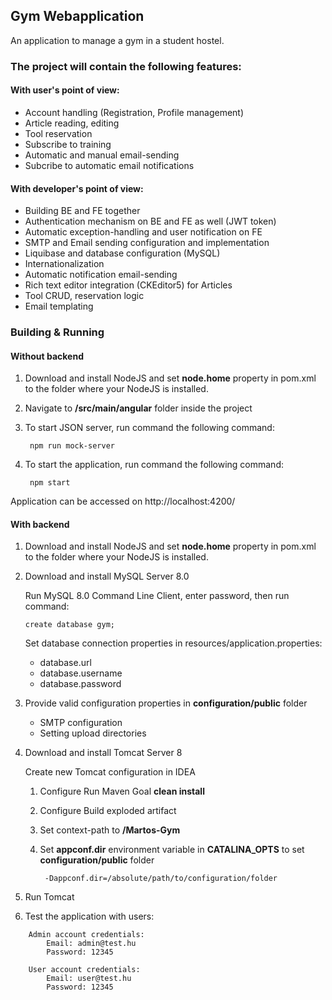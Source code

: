 ## Gym Webapplication
An application to manage a gym in a student hostel.

### The project will contain the following features:

#### With user's point of view:
- Account handling (Registration, Profile management)
- Article reading, editing
- Tool reservation
- Subscribe to training
- Automatic and manual email-sending
- Subcribe to automatic email notifications


#### With developer's point of view:
- Building BE and FE together
- Authentication mechanism on BE and FE as well (JWT token)
- Automatic exception-handling and user notification on FE
- SMTP and Email sending configuration and implementation
- Liquibase and database configuration (MySQL)
- Internationalization
- Automatic notification email-sending
- Rich text editor integration (CKEditor5) for Articles
- Tool CRUD, reservation logic
- Email templating

### Building & Running
#### Without backend 
1. Download and install NodeJS and set **node.home** property in pom.xml to the folder where your NodeJS is installed.
2. Navigate to **/src/main/angular** folder inside the project
3. To start JSON server, run command the following command:

        npm run mock-server
        
4. To start the application, run command the following command:

        npm start
    
Application can be accessed on http://localhost:4200/

#### With backend 
1. Download and install NodeJS and set **node.home** property in pom.xml to the folder where your NodeJS is installed.
2.  Download and install MySQL Server 8.0 
    
    Run MySQL 8.0 Command Line Client, enter password, then run command:
    
        create database gym;
    
    Set database connection properties in resources/application.properties:
    - database.url
    - database.username
    - database.password
    
3. Provide valid configuration properties in **configuration/public** folder
    - SMTP configuration
    - Setting upload directories
    
4.  Download and install Tomcat Server 8

    Create new Tomcat configuration in IDEA
    1. Configure Run Maven Goal **clean install**
    2. Configure Build exploded artifact
    3. Set context-path to **/Martos-Gym**
    4. Set **appconf.dir** environment variable in **CATALINA_OPTS** to set **configuration/public** folder
    
            -Dappconf.dir=/absolute/path/to/configuration/folder
            
5. Run Tomcat

6. Test the application with users:
```
    Admin account credentials:
        Email: admin@test.hu
        Password: 12345
```
```
    User account credentials:
        Email: user@test.hu
        Password: 12345
```
